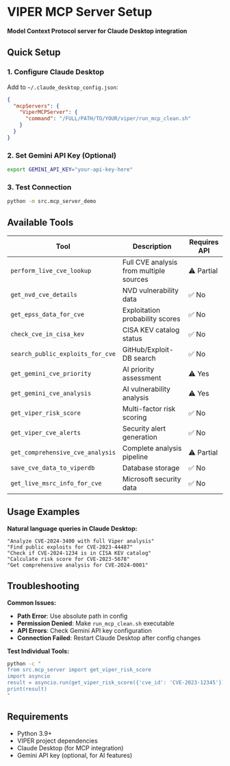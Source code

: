 # VIPER MCP Server Setup

**Model Context Protocol server for Claude Desktop integration**

## Quick Setup

### 1. Configure Claude Desktop

Add to `~/.claude_desktop_config.json`:
```json
{
  "mcpServers": {
    "ViperMCPServer": {
      "command": "/FULL/PATH/TO/YOUR/viper/run_mcp_clean.sh"
    }
  }
}
```

### 2. Set Gemini API Key (Optional)
```bash
export GEMINI_API_KEY="your-api-key-here"
```

### 3. Test Connection
```bash
python -m src.mcp_server_demo
```

## Available Tools

| Tool | Description | Requires API |
|------|-------------|--------------|
| `perform_live_cve_lookup` | Full CVE analysis from multiple sources | ⚠️ Partial |
| `get_nvd_cve_details` | NVD vulnerability data | ✅ No |
| `get_epss_data_for_cve` | Exploitation probability scores | ✅ No |
| `check_cve_in_cisa_kev` | CISA KEV catalog status | ✅ No |
| `search_public_exploits_for_cve` | GitHub/Exploit-DB search | ✅ No |
| `get_gemini_cve_priority` | AI priority assessment | ⚠️ Yes |
| `get_gemini_cve_analysis` | AI vulnerability analysis | ⚠️ Yes |
| `get_viper_risk_score` | Multi-factor risk scoring | ✅ No |
| `get_viper_cve_alerts` | Security alert generation | ✅ No |
| `get_comprehensive_cve_analysis` | Complete analysis pipeline | ⚠️ Partial |
| `save_cve_data_to_viperdb` | Database storage | ✅ No |
| `get_live_msrc_info_for_cve` | Microsoft security data | ✅ No |

## Usage Examples

**Natural language queries in Claude Desktop:**

```
"Analyze CVE-2024-3400 with full Viper analysis"
"Find public exploits for CVE-2023-44487"
"Check if CVE-2024-1234 is in CISA KEV catalog"
"Calculate risk score for CVE-2023-5678"
"Get comprehensive analysis for CVE-2024-0001"
```

## Troubleshooting

**Common Issues:**

- **Path Error**: Use absolute path in config
- **Permission Denied**: Make `run_mcp_clean.sh` executable
- **API Errors**: Check Gemini API key configuration
- **Connection Failed**: Restart Claude Desktop after config changes

**Test Individual Tools:**
```bash
python -c "
from src.mcp_server import get_viper_risk_score
import asyncio
result = asyncio.run(get_viper_risk_score({'cve_id': 'CVE-2023-12345'}))
print(result)
"
```

## Requirements

- Python 3.9+
- VIPER project dependencies
- Claude Desktop (for MCP integration)
- Gemini API key (optional, for AI features)
